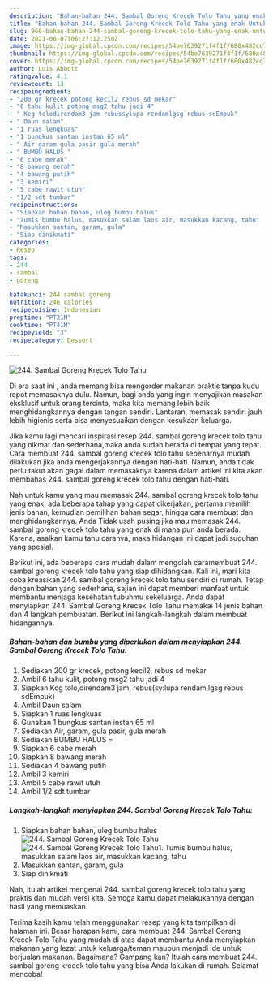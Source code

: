 ```yaml
---
description: "Bahan-bahan 244. Sambal Goreng Krecek Tolo Tahu yang enak Untuk Jualan"
title: "Bahan-bahan 244. Sambal Goreng Krecek Tolo Tahu yang enak Untuk Jualan"
slug: 966-bahan-bahan-244-sambal-goreng-krecek-tolo-tahu-yang-enak-untuk-jualan
date: 2021-06-07T06:27:12.250Z
image: https://img-global.cpcdn.com/recipes/54be7639271f4f1f/680x482cq70/244-sambal-goreng-krecek-tolo-tahu-foto-resep-utama.jpg
thumbnail: https://img-global.cpcdn.com/recipes/54be7639271f4f1f/680x482cq70/244-sambal-goreng-krecek-tolo-tahu-foto-resep-utama.jpg
cover: https://img-global.cpcdn.com/recipes/54be7639271f4f1f/680x482cq70/244-sambal-goreng-krecek-tolo-tahu-foto-resep-utama.jpg
author: Luis Abbott
ratingvalue: 4.1
reviewcount: 13
recipeingredient:
- "200 gr krecek potong kecil2 rebus sd mekar"
- "6 tahu kulit potong msg2 tahu jadi 4"
- " Kcg tolodirendam3 jam rebussylupa rendamlgsg rebus sdEmpuk"
- " Daun salam"
- "1 ruas lengkuas"
- "1 bungkus santan instan 65 ml"
- " Air garam gula pasir gula merah"
- " BUMBU HALUS "
- "6 cabe merah"
- "8 bawang merah"
- "4 bawang putih"
- "3 kemiri"
- "5 cabe rawit utuh"
- "1/2 sdt tumbar"
recipeinstructions:
- "Siapkan bahan bahan, uleg bumbu halus"
- "Tumis bumbu halus, masukkan salam laos air, masukkan kacang, tahu"
- "Masukkan santan, garam, gula"
- "Siap dinikmati"
categories:
- Resep
tags:
- 244
- sambal
- goreng

katakunci: 244 sambal goreng 
nutrition: 246 calories
recipecuisine: Indonesian
preptime: "PT21M"
cooktime: "PT41M"
recipeyield: "3"
recipecategory: Dessert

---
```



![244. Sambal Goreng Krecek Tolo Tahu](https://img-global.cpcdn.com/recipes/54be7639271f4f1f/680x482cq70/244-sambal-goreng-krecek-tolo-tahu-foto-resep-utama.jpg)

Di era  saat ini , anda memang bisa mengorder makanan praktis tanpa kudu repot memasaknya dulu. Namun, bagi anda yang ingin menyajikan masakan eksklusif untuk orang tercinta, maka kita memang lebih baik menghidangkannya dengan tangan sendiri. Lantaran, memasak sendiri jauh lebih higienis serta bisa menyesuaikan dengan kesukaan keluarga.

Jika kamu lagi mencari inspirasi resep 244. sambal goreng krecek tolo tahu yang nikmat dan sederhana,maka anda sudah berada di tempat yang tepat. Cara membuat 244. sambal goreng krecek tolo tahu  sebenarnya mudah dilakukan jika anda mengerjakannya dengan hati-hati. Namun, anda tidak perlu takut akan gagal dalam memasaknya 
karena dalam artikel ini kita akan membahas 244. sambal goreng krecek tolo tahu dengan hati-hati.  



Nah untuk kamu yang mau memasak 244. sambal goreng krecek tolo tahu yang enak, ada beberapa tahap yang dapat dikerjakan, pertama memilih jenis bahan, kemudian pemilihan bahan segar, hingga cara membuat dan menghidangkannya. Anda Tidak usah pusing jika mau memasak 244. sambal goreng krecek tolo tahu yang enak di mana pun anda berada. Karena, asalkan kamu  tahu caranya, maka hidangan ini dapat jadi suguhan yang spesial.

Berikut ini, ada beberapa cara mudah dalam mengolah caramembuat 244. sambal goreng krecek tolo tahu yang siap dihidangkan. Kali ini, mari kita coba kreasikan 244. sambal goreng krecek tolo tahu sendiri di rumah. Tetap dengan bahan yang sederhana, sajian ini dapat memberi manfaat untuk membantu menjaga kesehatan tubuhmu sekeluarga. Anda dapat menyiapkan 244. Sambal Goreng Krecek Tolo Tahu memakai 14 jenis bahan dan 4 langkah pembuatan. Berikut ini langkah-langkah dalam membuat hidangannya.

<!--inarticleads1-->

##### Bahan-bahan dan bumbu yang diperlukan dalam menyiapkan 244. Sambal Goreng Krecek Tolo Tahu:

1. Sediakan 200 gr krecek, potong kecil2, rebus sd mekar
1. Ambil 6 tahu kulit, potong msg2 tahu jadi 4
1. Siapkan  Kcg tolo,direndam3 jam, rebus(sy:lupa rendam,lgsg rebus sdEmpuk)
1. Ambil  Daun salam
1. Siapkan 1 ruas lengkuas
1. Gunakan 1 bungkus santan instan 65 ml
1. Sediakan  Air, garam, gula pasir, gula merah
1. Sediakan  BUMBU HALUS =
1. Siapkan 6 cabe merah
1. Siapkan 8 bawang merah
1. Sediakan 4 bawang putih
1. Ambil 3 kemiri
1. Ambil 5 cabe rawit utuh
1. Ambil 1/2 sdt tumbar




<!--inarticleads2-->

##### Langkah-langkah menyiapkan 244. Sambal Goreng Krecek Tolo Tahu:

1. Siapkan bahan bahan, uleg bumbu halus
<img src="https://img-global.cpcdn.com/steps/602a7c13a11c922f/160x128cq70/244-sambal-goreng-krecek-tolo-tahu-langkah-memasak-1-foto.jpg" alt="244. Sambal Goreng Krecek Tolo Tahu"><img src="https://img-global.cpcdn.com/steps/6e365ac456c50d27/160x128cq70/244-sambal-goreng-krecek-tolo-tahu-langkah-memasak-1-foto.jpg" alt="244. Sambal Goreng Krecek Tolo Tahu">1. Tumis bumbu halus, masukkan salam laos air, masukkan kacang, tahu
1. Masukkan santan, garam, gula
1. Siap dinikmati




Nah, itulah artikel mengenai  244. sambal goreng krecek tolo tahu  yang praktis dan mudah versi kita. Semoga kamu dapat melakukannya dengan hasil yang memuaskan. 

Terima kasih kamu telah menggunakan resep yang kita tampilkan di halaman ini. Besar harapan kami, cara membuat  244. Sambal Goreng Krecek Tolo Tahu yang mudah di atas dapat membantu Anda menyiapkan makanan yang lezat untuk keluarga/teman maupun menjadi ide untuk berjualan makanan. Bagaimana? Gampang kan? Itulah cara membuat 244. sambal goreng krecek tolo tahu yang bisa Anda lakukan di rumah. Selamat mencoba!

